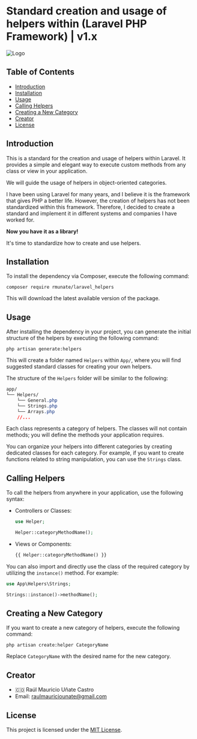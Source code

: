 # Standard creation and usage of helpers within (Laravel PHP Framework) | v1.x

![Logo](https://github.com/rmunate/PHP2JS/assets/91748598/447112ed-7993-4808-bfb8-fd85da3c0010)

## Table of Contents
- [Introduction](#introduction)
- [Installation](#installation)
- [Usage](#usage)
- [Calling Helpers](#calling-helpers)
- [Creating a New Category](#creating-a-new-category)
- [Creator](#creator)
- [License](#license)

## Introduction
This is a standard for the creation and usage of helpers within Laravel. It provides a simple and elegant way to execute custom methods from any class or view in your application.

We will guide the usage of helpers in object-oriented categories.

I have been using Laravel for many years, and I believe it is the framework that gives PHP a better life. However, the creation of helpers has not been standardized within this framework. Therefore, I decided to create a standard and implement it in different systems and companies I have worked for.

**Now you have it as a library!**

It's time to standardize how to create and use helpers.

## Installation
To install the dependency via Composer, execute the following command:

```shell
composer require rmunate/laravel_helpers
```

This will download the latest available version of the package.

## Usage
After installing the dependency in your project, you can generate the initial structure of the helpers by executing the following command:

```shell
php artisan generate:helpers
```

This will create a folder named `Helpers` within `App/`, where you will find suggested standard classes for creating your own helpers.

The structure of the `Helpers` folder will be similar to the following:

```css
app/
└── Helpers/
    └── General.php
    └── Strings.php
    └── Arrays.php
    //...
```

Each class represents a category of helpers. The classes will not contain methods; you will define the methods your application requires.

You can organize your helpers into different categories by creating dedicated classes for each category. For example, if you want to create functions related to string manipulation, you can use the `Strings` class.

## Calling Helpers
To call the helpers from anywhere in your application, use the following syntax:

- Controllers or Classes:
  ```php
  use Helper;
  
  Helper::categoryMethodName();
  ```

- Views or Components:
  ```php
  {{ Helper::categoryMethodName() }}
  ```

You can also import and directly use the class of the required category by utilizing the `instance()` method. For example:

```php
use App\Helpers\Strings;

Strings::instance()->methodName();
```

## Creating a New Category
If you want to create a new category of helpers, execute the following command:

```shell
php artisan create:helper CategoryName
```

Replace `CategoryName` with the desired name for the new category.

## Creator
- 🇨🇴 Raúl Mauricio Uñate Castro
- Email: raulmauriciounate@gmail.com

## License
This project is licensed under the [MIT License](https://choosealicense.com/licenses/mit/).